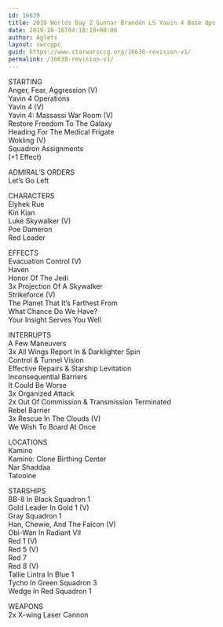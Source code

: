 ```yaml
---
id: 16639
title: 2019 Worlds Day 2 Gunnar Brandén LS Yavin 4 Base Ops
date: 2019-10-16T04:10:18+00:00
author: Aglets
layout: swccgpc
guid: https://www.starwarsccg.org/16638-revision-v1/
permalink: /16638-revision-v1/
---
```

STARTING  
Anger, Fear, Aggression (V)  
Yavin 4 Operations  
Yavin 4 (V)  
Yavin 4: Massassi War Room (V)  
Restore Freedom To The Galaxy  
Heading For The Medical Frigate  
Wokling (V)  
Squadron Assignments  
(+1 Effect)

ADMIRAL&#8217;S ORDERS  
Let’s Go Left

CHARACTERS  
Elyhek Rue  
Kin Kian  
Luke Skywalker (V)  
Poe Dameron  
Red Leader

EFFECTS  
Evacuation Control (V)  
Haven  
Honor Of The Jedi  
3x Projection Of A Skywalker  
Strikeforce (V)  
The Planet That It’s Farthest From  
What Chance Do We Have?  
Your Insight Serves You Well

INTERRUPTS  
A Few Maneuvers  
3x All Wings Report In & Darklighter Spin  
Control & Tunnel Vision  
Effective Repairs & Starship Levitation  
Inconsequential Barriers  
It Could Be Worse  
3x Organized Attack  
2x Out Of Commission & Transmission Terminated  
Rebel Barrier  
3x Rescue In The Clouds (V)  
We Wish To Board At Once

LOCATIONS  
Kamino  
Kamino: Clone Birthing Center  
Nar Shaddaa  
Tatooine

STARSHIPS  
BB-8 In Black Squadron 1  
Gold Leader In Gold 1 (V)  
Gray Squadron 1  
Han, Chewie, And The Falcon (V)  
Obi-Wan In Radiant VII  
Red 1 (V)  
Red 5 (V)  
Red 7  
Red 8 (V)  
Tallie Lintra In Blue 1  
Tycho In Green Squadron 3  
Wedge In Red Squadron 1

WEAPONS  
2x X-wing Laser Cannon